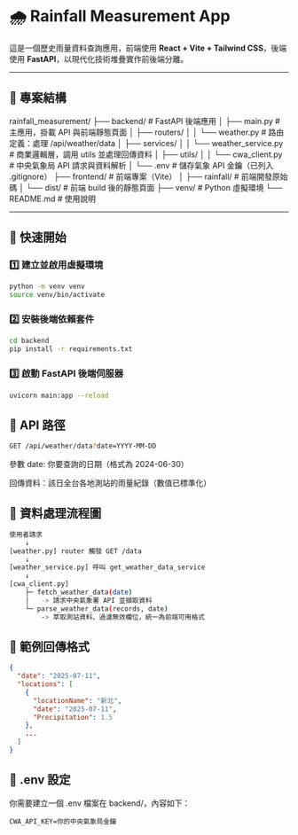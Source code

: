 # 🌧️ Rainfall Measurement App

這是一個歷史雨量資料查詢應用，前端使用 **React + Vite + Tailwind CSS**，後端使用 **FastAPI**，以現代化技術堆疊實作前後端分離。

---

## 📁 專案結構

rainfall_measurement/
├── backend/ # FastAPI 後端應用
│ ├── main.py # 主應用，掛載 API 與前端靜態頁面
│ ├── routers/
│ │ └── weather.py # 路由定義：處理 /api/weather/data
│ ├── services/
│ │ └── weather_service.py # 商業邏輯層，調用 utils 並處理回傳資料
│ ├── utils/
│ │ └── cwa_client.py # 中央氣象局 API 請求與資料解析
│ └── .env # 儲存氣象 API 金鑰（已列入 .gitignore）
├── frontend/ # 前端專案（Vite）
│ ├── rainfall/ # 前端開發原始碼
│ └── dist/ # 前端 build 後的靜態頁面
├── venv/ # Python 虛擬環境
└── README.md # 使用說明

---
## 🚀 快速開始

### 1️⃣ 建立並啟用虛擬環境

```bash
python -m venv venv
source venv/bin/activate  
```

### 2️⃣ 安裝後端依賴套件

```bash
cd backend
pip install -r requirements.txt
```

### 3️⃣ 啟動 FastAPI 後端伺服器

```bash
uvicorn main:app --reload
```



## 🔹 API 路徑
```bash
GET /api/weather/data?date=YYYY-MM-DD
```
參數 date: 你要查詢的日期（格式為 2024-06-30）

回傳資料：該日全台各地測站的雨量紀錄（數值已標準化）

## 🔹 資料處理流程圖
```bash
使用者請求
    ↓
[weather.py] router 觸發 GET /data
    ↓
[weather_service.py] 呼叫 get_weather_data_service
    ↓
[cwa_client.py]
    ├─ fetch_weather_data(date)
    │   -> 請求中央氣象署 API 並擷取資料
    └─ parse_weather_data(records, date)
        -> 萃取測站資料、過濾無效欄位，統一為前端可用格式
```

## 🔹 範例回傳格式
```json
{
  "date": "2025-07-11",
  "locations": [
    {
      "locationName": "新北",
      "date": "2025-07-11",
      "Precipitation": 1.5
    },
    ...
  ]
}
```

## 🔐 .env 設定
你需要建立一個 .env 檔案在 backend/，內容如下：
```env
CWA_API_KEY=你的中央氣象局金鑰
```